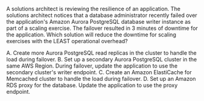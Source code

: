 A solutions architect is reviewing the resilience of an application. The solutions architect notices that a database administrator recently failed over the application's Amazon Aurora PostgreSQL database writer instance as part of a scaling exercise. The failover resulted in 3 minutes of downtime for the application. Which solution will reduce the downtime for scaling exercises with the LEAST operational overhead? 

A. Create more Aurora PostgreSQL read replicas in the cluster to handle the load during failover. 
B. Set up a secondary Aurora PostgreSQL cluster in the same AWS Region. During failover, update the application to use the secondary cluster's writer endpoint. 
C. Create an Amazon ElastiCache for Memcached cluster to handle the load during failover. 
D. Set up an Amazon RDS proxy for the database. Update the application to use the proxy endpoint.